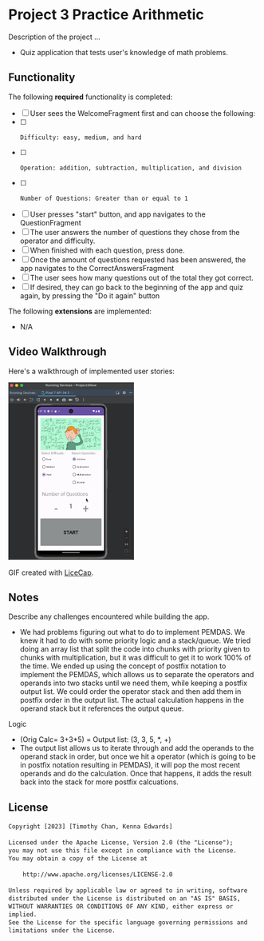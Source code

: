 # Project 3 Practice Arithmetic

Description of the project ...
* Quiz application that tests user's knowledge of math problems.

## Functionality 

The following **required** functionality is completed:

* [ ] User sees the WelcomeFragment first and can choose the following:
* [ ]     Difficulty: easy, medium, and hard
* [ ]     Operation: addition, subtraction, multiplication, and division
* [ ]     Number of Questions: Greater than or equal to 1
* [ ] User presses "start" button, and app navigates to the QuestionFragment
* [ ] The user answers the number of questions they chose from the operator and difficulty.
* [ ] When finished with each question, press done.
* [ ] Once the amount of questions requested has been answered, the app navigates to the CorrectAnswersFragment
* [ ] The user sees how many questions out of the total they got correct.
* [ ] If desired, they can go back to the beginning of the app and quiz again, by pressing the "Do it again" button

The following **extensions** are implemented:

* N/A

## Video Walkthrough

Here's a walkthrough of implemented user stories:

<img src='https://github.com/kenna-edwards55/Project3New/blob/main/Project%203%20Demo.gif' title='Video Walkthrough' width='50%' alt='Video Walkthrough' />

GIF created with [LiceCap](http://www.cockos.com/licecap/).

## Notes

Describe any challenges encountered while building the app.
* We had problems figuring out what to do to implement PEMDAS. We knew it had to do with some priority logic and a stack/queue. We tried doing an array list that split the code into chunks with priority given to chunks with multiplication, but it was difficult to get it to work 100% of the time. We ended up using the concept of postfix notation to implement the PEMDAS, which allows us to separate the operators and operands into two stacks until we need them, while keeping a postfix output list. We could order the operator stack and then add them in postfix order in the output list. The actual calculation happens in the operand stack but it references the output queue.

Logic
* (Orig Calc= 3+3*5) = Output list: (3, 3, 5, *, +)
* The output list allows us to iterate through and add the operands to the operand stack in order, but once we hit a operator (which is going to be in postfix notation resulting in PEMDAS), it will pop the most recent operands and do the calculation. Once that happens, it adds the result back into the stack for more postfix calcuations.

## License

    Copyright [2023] [Timothy Chan, Kenna Edwards]

    Licensed under the Apache License, Version 2.0 (the "License");
    you may not use this file except in compliance with the License.
    You may obtain a copy of the License at

        http://www.apache.org/licenses/LICENSE-2.0

    Unless required by applicable law or agreed to in writing, software
    distributed under the License is distributed on an "AS IS" BASIS,
    WITHOUT WARRANTIES OR CONDITIONS OF ANY KIND, either express or implied.
    See the License for the specific language governing permissions and
    limitations under the License.
